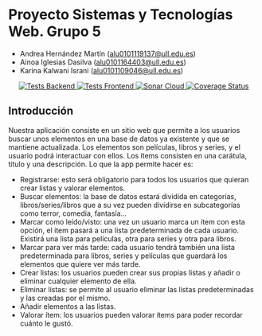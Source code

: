 # Proyecto Sistemas y Tecnologías Web. Grupo 5
- Andrea Hernández Martín (alu0101119137@ull.edu.es)
- Ainoa Iglesias Dasilva (alu0101164403@ull.edu.es)
- Karina Kalwani Israni (alu0101109046@ull.edu.es)  

<p align="center">
    <a href="https://github.com/SyTW2223/E05/actions/workflows/test-backend.js.yml">
        <img alt="Tests Backend" src="https://github.com/SyTW2223/E05/actions/workflows/test-backend.js.yml/badge.svg">
    </a>
    <a href="https://github.com/SyTW2223/E05/actions/workflows/test-frontend.js.yml">
        <img alt="Tests Frontend" src="https://github.com/SyTW2223/E05/actions/workflows/test-frontend.js.yml/badge.svg">
    </a>
    <a href='https://github.com/SyTW2223/E05/actions/workflows/sonarcloud.yml'>
        <img src='https://github.com/SyTW2223/E05/actions/workflows/sonarcloud.yml/badge.svg' alt='Sonar Cloud' />
    </a>
    <a href='https://coveralls.io/github/SyTW2223/E05?branch=main'>
        <img src='https://coveralls.io/repos/github/SyTW2223/E05/badge.svg?branch=main' alt='Coverage Status' />
    </a>
</p>


## Introducción
Nuestra aplicación consiste en un sitio web que permite a los usuarios buscar
unos elementos en una base de datos ya existente y que se mantiene
actualizada. Los elementos son películas, libros y series, y el usuario podrá
interactuar con ellos. Los ítems consisten en una carátula, título y una
descripción.
Lo que la app permite hacer es:
- Registrarse: esto será obligatorio para todos los usuarios que quieran crear
listas y valorar elementos.
- Buscar elementos: la base de datos estará dividida en categorías,
libros/series/libros que a su vez pueden dividirse en subcategorías como
terror, comedia, fantasía...
- Marcar como leído/visto: una vez un usuario marca un ítem con esta
opción, el ítem pasará a una lista predeterminada de cada usuario. Existirá
una lista para películas, otra para series y otra para libros.
- Marcar para ver más tarde: cada usuario tendrá también una lista
predeterminada para libros, series y películas que guardará los elementos
que quiere ver más tarde.
- Crear listas: los usuarios pueden crear sus propias listas y añadir o eliminar
cualquier elemento de ella.
- Eliminar listas: se permite al usuario eliminar las listas predeterminadas y
las creadas por el mismo.
- Añadir elementos a las listas.
- Valorar ítem: los usuarios pueden valorar ítems para poder recordar
cuánto le gustó.
